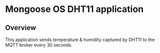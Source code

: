 # Mongoose OS DHT11 application

## Overview

This application sends temperature & humidity captured by DHT11 to the MQTT broker every 30 seconds.

